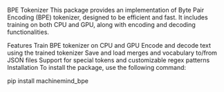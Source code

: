 BPE Tokenizer
This package provides an implementation of Byte Pair Encoding (BPE) tokenizer, designed to be efficient and fast. It includes training on both CPU and GPU, along with encoding and decoding functionalities.

Features
Train BPE tokenizer on CPU and GPU
Encode and decode text using the trained tokenizer
Save and load merges and vocabulary to/from JSON files
Support for special tokens and customizable regex patterns
Installation
To install the package, use the following command:

pip install machinemind_bpe

